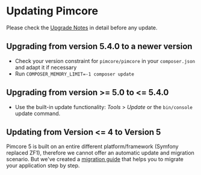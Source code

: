 # Updating Pimcore

Please check the [Upgrade Notes](../README.md) in detail before any update. 

## Upgrading from version 5.4.0 to a newer version
- Check your version constraint for `pimcore/pimcore` in your `composer.json` and adapt it if necessary
- Run `COMPOSER_MEMORY_LIMIT=-1 composer update`

## Upgrading from version >= 5.0 to <= 5.4.0
- Use the built-in update functionality:  *Tools* > *Update* or the `bin/console` update command.

## Updating from Version <= 4 to Version 5
Pimcore 5 is built on an entire different platform/framework (Symfony replaced ZF1), therefore we cannot 
offer an automatic update and migration scenario. But we've created a [migration guide](./01_Upgrade_from_4_to_5/README.md) 
that helps you to migrate your application step by step. 


